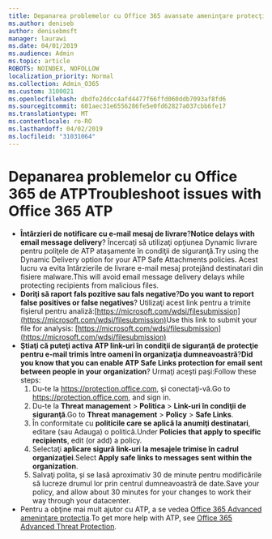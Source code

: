 ```yaml
---
title: Depanarea problemelor cu Office 365 avansate ameninţare protecţie (ATP)
ms.author: deniseb
author: denisebmsft
manager: laurawi
ms.date: 04/01/2019
ms.audience: Admin
ms.topic: article
ROBOTS: NOINDEX, NOFOLLOW
localization_priority: Normal
ms.collection: Admin_O365
ms.custom: 3100021
ms.openlocfilehash: dbdfe2ddcc4afd4477f66ffd060ddb7093af8fd6
ms.sourcegitcommit: 601aec31e6556286fe5e0fd62827a037cbb6fe17
ms.translationtype: MT
ms.contentlocale: ro-RO
ms.lasthandoff: 04/02/2019
ms.locfileid: "31031064"
---
```

# <a name="troubleshoot-issues-with-office-365-atp"></a><span data-ttu-id="f5edc-102">Depanarea problemelor cu Office 365 de ATP</span><span class="sxs-lookup"><span data-stu-id="f5edc-102">Troubleshoot issues with Office 365 ATP</span></span>

- <span data-ttu-id="f5edc-103">**Întârzieri de notificare cu e-mail mesaj de livrare**?</span><span class="sxs-lookup"><span data-stu-id="f5edc-103">**Notice delays with email message delivery**?</span></span> <span data-ttu-id="f5edc-104">Încercaţi să utilizaţi opţiunea Dynamic livrare pentru poliţele de ATP ataşamente în condiţii de siguranţă.</span><span class="sxs-lookup"><span data-stu-id="f5edc-104">Try using the Dynamic Delivery option for your ATP Safe Attachments policies.</span></span> <span data-ttu-id="f5edc-105">Acest lucru va evita întârzierile de livrare e-mail mesaj protejând destinatari din fisiere malware.</span><span class="sxs-lookup"><span data-stu-id="f5edc-105">This will avoid email message delivery delays while protecting recipients from malicious files.</span></span>
- <span data-ttu-id="f5edc-106">**Doriţi să raport fals pozitive sau fals negative**?</span><span class="sxs-lookup"><span data-stu-id="f5edc-106">**Do you want to report false positives or false negatives**?</span></span> <span data-ttu-id="f5edc-107">Utilizaţi acest link pentru a trimite fişierul pentru analiză:[https://microsoft.com/wdsi/filesubmission](https://microsoft.com/wdsi/filesubmission)</span><span class="sxs-lookup"><span data-stu-id="f5edc-107">Use this link to submit your file for analysis: [https://microsoft.com/wdsi/filesubmission](https://microsoft.com/wdsi/filesubmission)</span></span>
- <span data-ttu-id="f5edc-108">**Ştiaţi că puteţi activa ATP link-uri în condiţii de siguranţă de protecţie pentru e-mail trimis între oameni în organizaţia dumneavoastră**?</span><span class="sxs-lookup"><span data-stu-id="f5edc-108">**Did you know that you can enable ATP Safe Links protection for email sent between people in your organization**?</span></span> <span data-ttu-id="f5edc-109">Urmaţi aceşti paşi:</span><span class="sxs-lookup"><span data-stu-id="f5edc-109">Follow these steps:</span></span>
    1. <span data-ttu-id="f5edc-110">Du-te la https://protection.office.com, şi conectaţi-vă.</span><span class="sxs-lookup"><span data-stu-id="f5edc-110">Go to https://protection.office.com, and sign in.</span></span>
    2. <span data-ttu-id="f5edc-111">Du-te la **Threat management** > **Politica** > **Link-uri în condiţii de siguranţă**.</span><span class="sxs-lookup"><span data-stu-id="f5edc-111">Go to **Threat management** > **Policy** > **Safe Links**.</span></span>
    3. <span data-ttu-id="f5edc-112">În conformitate cu **politicile care se aplică la anumiţi destinatari**, editare (sau Adauga) o politică.</span><span class="sxs-lookup"><span data-stu-id="f5edc-112">Under **Policies that apply to specific recipients**, edit (or add) a policy.</span></span>
    4. <span data-ttu-id="f5edc-113">Selectaţi **aplicare sigură link-uri la mesajele trimise în cadrul organizaţiei**.</span><span class="sxs-lookup"><span data-stu-id="f5edc-113">Select **Apply safe links to messages sent within the organization**.</span></span>
    5. <span data-ttu-id="f5edc-114">Salvaţi polita, și se lasă aproximativ 30 de minute pentru modificările să lucreze drumul lor prin centrul dumneavoastră de date.</span><span class="sxs-lookup"><span data-stu-id="f5edc-114">Save your policy, and allow about 30 minutes for your changes to work their way through your datacenter.</span></span>
- <span data-ttu-id="f5edc-115">Pentru a obţine mai mult ajutor cu ATP, a se vedea [Office 365 Advanced ameninţare protecţia](https://docs.microsoft.com/office365/securitycompliance/office-365-atp).</span><span class="sxs-lookup"><span data-stu-id="f5edc-115">To get more help with ATP, see [Office 365 Advanced Threat Protection](https://docs.microsoft.com/office365/securitycompliance/office-365-atp).</span></span>